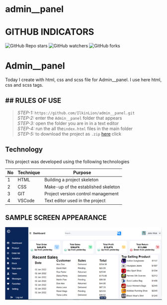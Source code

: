 # admin__panel
 
# GITHUB INDICATORS

![GitHub Repo stars](https://img.shields.io/github/stars/IlkinLion/admin__panel?style=for-the-badge)
![GitHub watchers](https://img.shields.io/github/watchers/IlkinLion/admin__panel?style=for-the-badge)
![GitHub forks](https://img.shields.io/github/forks/IlkinLion/admin__panel?style=for-the-badge)

  # Admin__panel

Today I create with html, css and scss file for Admin__panel. I use here html, css and scss tags. 
## ## RULES OF USE

> *STEP-1:* `https://github.com/IlkinLion/admin__panel.git` <br/>
> *STEP-2:*  enter the `Admin__panel` folder that appears <br/>
> *STEP-3:*  open the folder you are in in a text editor <br/>
> *STEP-4:*  run the  all the`index.html` files in the main folder <br/>
> *STEP-5:*  to download the project as `.zip`  [here](https://github.com/IlkinLion/admin__panel/archive/refs/heads/main.zip) click <br/>


## Technology

This project was developed using the following technologies

| No | Technique | Purpose |
| - | ---------- | --------------------- |
| 1 | HTML | Building a project skeleton |
| 2 | CSS |  Make-up of the established skeleton |
| 3 | GIT |  Project version control management |
| 4 | VSCode | Text editor used in the project |


## SAMPLE SCREEN APPEARANCE

![There was a screenshot here](./screen1.PNG)
